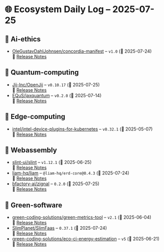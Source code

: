 # 🌐 Ecosystem Daily Log – 2025-07-25

## 🔹 Ai-ethics
- [OleGustavDahlJohnsen/concordia-manifest](https://github.com/OleGustavDahlJohnsen/concordia-manifest/releases/tag/v1.0) – `v1.0` (📅 2025-07-24)  
  🔗 [Release Notes](https://github.com/OleGustavDahlJohnsen/concordia-manifest/releases/tag/v1.0)

## 🔹 Quantum-computing
- [Jij-Inc/OpenJij](https://github.com/Jij-Inc/OpenJij/releases/tag/v0.10.17) – `v0.10.17` (📅 2025-07-25)  
  🔗 [Release Notes](https://github.com/Jij-Inc/OpenJij/releases/tag/v0.10.17)
- [EQuS/jaxquantum](https://github.com/EQuS/jaxquantum/releases/tag/v0.2.0) – `v0.2.0` (📅 2025-07-14)  
  🔗 [Release Notes](https://github.com/EQuS/jaxquantum/releases/tag/v0.2.0)

## 🔹 Edge-computing
- [intel/intel-device-plugins-for-kubernetes](https://github.com/intel/intel-device-plugins-for-kubernetes/releases/tag/v0.32.1) – `v0.32.1` (📅 2025-05-07)  
  🔗 [Release Notes](https://github.com/intel/intel-device-plugins-for-kubernetes/releases/tag/v0.32.1)

## 🔹 Webassembly
- [slint-ui/slint](https://github.com/slint-ui/slint/releases/tag/v1.12.1) – `v1.12.1` (📅 2025-06-25)  
  🔗 [Release Notes](https://github.com/slint-ui/slint/releases/tag/v1.12.1)
- [liam-hq/liam](https://github.com/liam-hq/liam/releases/tag/%40liam-hq/erd-core%400.4.3) – `@liam-hq/erd-core@0.4.3` (📅 2025-07-24)  
  🔗 [Release Notes](https://github.com/liam-hq/liam/releases/tag/%40liam-hq/erd-core%400.4.3)
- [bfactory-ai/zignal](https://github.com/bfactory-ai/zignal/releases/tag/0.2.0) – `0.2.0` (📅 2025-07-25)  
  🔗 [Release Notes](https://github.com/bfactory-ai/zignal/releases/tag/0.2.0)

## 🔹 Green-software
- [green-coding-solutions/green-metrics-tool](https://github.com/green-coding-solutions/green-metrics-tool/releases/tag/v2.1) – `v2.1` (📅 2025-06-04)  
  🔗 [Release Notes](https://github.com/green-coding-solutions/green-metrics-tool/releases/tag/v2.1)
- [SlimPlanet/SlimFaas](https://github.com/SlimPlanet/SlimFaas/releases/tag/0.37.1) – `0.37.1` (📅 2025-07-24)  
  🔗 [Release Notes](https://github.com/SlimPlanet/SlimFaas/releases/tag/0.37.1)
- [green-coding-solutions/eco-ci-energy-estimation](https://github.com/green-coding-solutions/eco-ci-energy-estimation/releases/tag/v5) – `v5` (📅 2025-06-21)  
  🔗 [Release Notes](https://github.com/green-coding-solutions/eco-ci-energy-estimation/releases/tag/v5)